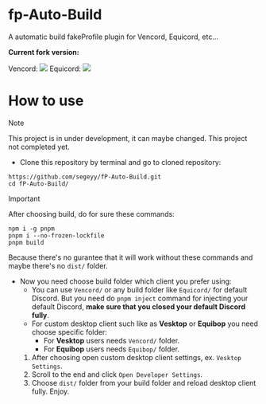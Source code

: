 # fp-Auto-Build
A automatic build fakeProfile plugin for Vencord, Equicord, etc...

**Current fork version:**

Vencord: ![](https://img.shields.io/github/package-json/v/Vendicated/Vencord?style=for-the-badge&logo=github&logoColor=d3869b&label=&color=1d2021&labelColor=282828) Equicord: ![](https://img.shields.io/github/package-json/v/Equicord/Equicord?style=for-the-badge&logo=github&logoColor=00ffff&label=&color=1d2021&labelColor=282828)
# How to use
> [!NOTE]
> This project is in under development, it can maybe changed. This project not completed yet.

- Clone this repository by terminal and go to cloned repository:
```shell
https://github.com/segeyy/fP-Auto-Build.git
cd fP-Auto-Build/
```

> [!IMPORTANT]
> After choosing build, do for sure these commands:
> ```shell
> npm i -g pnpm
> pnpm i --no-frozen-lockfile
> pnpm build
> ```
> Because there's no gurantee that it will work without these commands and maybe there's no `dist/` folder.

- Now you need choose build folder which client you prefer using:
    - You can use `Vencord/` or any build folder like `Equicord/` for default Discord. But you need do `pnpm inject` command for injecting your default Discord, **make sure that you closed your default Discord fully**.
    - For custom desktop client such like as **Vesktop** or **Equibop** you need choose specific folder:
        - For **Vesktop** users needs `Vencord/` folder.
        - For **Equibop** users needs `Equibop/` folder.
    1. After choosing open custom desktop client settings, ex. `Vesktop Settings`.
    2. Scroll to the end and click `Open Developer Settings`.
    3. Choose `dist/` folder from your build folder and reload desktop client fully. Enjoy.
